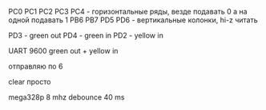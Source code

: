 PC0 PC1 PC2 PC3 PC4 - горизонтальные ряды, везде подавать 0 а на одной подавать 1
PB6 PB7 PD5 PD6 - вертикальные колонки, hi-z читать

PD3 - green out
PD4 - green in
PD2 - yellow in

UART 9600 green out + yellow in 

отправляю по 6

clear просто

mega328p 8 mhz
debounce 40 ms
